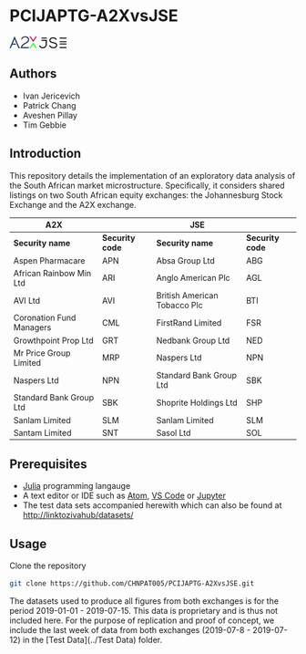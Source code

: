 # PCIJAPTG-A2XvsJSE

<img src="Figures/A2XLogo.png" width="48"> <img src="Figures/JSELogo.png" width="48">

## Authors
* Ivan Jericevich
* Patrick Chang
* Aveshen Pillay
* Tim Gebbie

## Introduction
This repository details the implementation of an exploratory data analysis of the South African market microstructure. Specifically, it considers shared listings on two South African equity exchanges: the Johannesburg Stock Exchange and the A2X exchange.

|A2X                     |                 |JSE                         |                 |
|------------------------|-----------------|----------------------------|-----------------|
|**Security name**       |**Security code**|**Security name**           |**Security code**|
|Aspen Pharmacare        |APN              |Absa Group Ltd              |ABG              |
|African Rainbow Min Ltd |ARI              |Anglo American Plc          |AGL              |
|AVI Ltd                 |AVI              |British American Tobacco Plc|BTI              |
|Coronation Fund Managers|CML              |FirstRand Limited           |FSR              |
|Growthpoint Prop Ltd    |GRT              |Nedbank Group Ltd           |NED              |
|Mr Price Group Limited  |MRP              |Naspers Ltd                 |NPN              |
|Naspers Ltd             |NPN              |Standard Bank Group Ltd     |SBK              |
|Standard Bank Group Ltd |SBK              |Shoprite Holdings Ltd       |SHP              |
|Sanlam Limited          |SLM              |Sanlam Limited              |SLM              |
|Santam Limited          |SNT              |Sasol Ltd                   |SOL              |


## Prerequisites
* [Julia](http://movielens.org) programming langauge
* A text editor or IDE such as [Atom](https://flight-manual.atom.io/getting-started/sections/installing-atom/), [VS Code](https://code.visualstudio.com/download) or [Jupyter](https://jupyter.org/install)
* The test data sets accompanied herewith which can also be found at <http://linktozivahub/datasets/>

## Usage
Clone the repository
```sh
git clone https://github.com/CHNPAT005/PCIJAPTG-A2XvsJSE.git
```
The datasets used to produce all figures from both exchanges is for the period 2019-01-01 - 2019-07-15. This data is proprietary and is thus not included here. For the purpose of replication and proof of concept, we include the last week of data from both exchanges (2019-07-8 - 2019-07-12) in the [Test Data](../Test Data) folder.